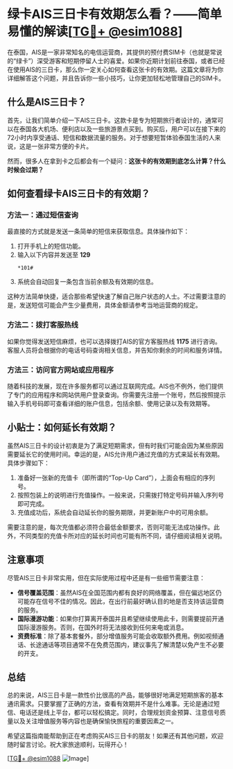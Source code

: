 # 绿卡AIS三日卡有效期怎么看？——简单易懂的解读[[TG💪+ @esim1088](https://t.me/s/esim1088)]

在泰国，AIS是一家非常知名的电信运营商，其提供的预付费SIM卡（也就是常说的“绿卡”）深受游客和短期停留人士的喜爱。如果你近期计划前往泰国，或者已经在使用AIS的三日卡，那么你一定关心如何查看这张卡的有效期。这篇文章将为你详细解答这个问题，并且告诉你一些小技巧，让你更加轻松地管理自己的SIM卡。

## 什么是AIS三日卡？

首先，让我们简单介绍一下AIS三日卡。这款卡是专为短期旅行者设计的，通常可以在泰国各大机场、便利店以及一些旅游景点买到。购买后，用户可以在接下来的72小时内享受通话、短信和数据流量的服务。对于想要短暂体验泰国生活的人来说，这是一张非常方便的卡片。

然而，很多人在拿到卡之后都会有一个疑问：**这张卡的有效期到底怎么计算？什么时候会过期？**

## 如何查看绿卡AIS三日卡的有效期？

### 方法一：通过短信查询

最直接的方式就是发送一条简单的短信来获取信息。具体操作如下：

1. 打开手机上的短信功能。
2. 输入以下内容并发送至 **129**
   ```
   *101#
   ```
3. 系统会自动回复一条包含当前余额及有效期的信息。

这种方法简单快捷，适合那些希望快速了解自己账户状态的人士。不过需要注意的是，发送短信可能会产生少量费用，具体金额请参考当地运营商的规定。

### 方法二：拨打客服热线

如果你觉得发送短信麻烦，也可以选择拨打AIS的官方客服热线 **1175** 进行咨询。客服人员将会根据你的电话号码查询相关信息，并告知你剩余的时间和服务详情。

### 方法三：访问官方网站或应用程序

随着科技的发展，现在许多服务都可以通过互联网完成。AIS也不例外，他们提供了专门的应用程序和网站供用户登录查询。你需要先注册一个账号，然后按照提示输入手机号码即可查看详细的账户信息，包括余额、使用记录以及有效期等。

## 小贴士：如何延长有效期？

虽然AIS三日卡的设计初衷是为了满足短期需求，但有时我们可能会因为某些原因需要延长它的使用时间。幸运的是，AIS允许用户通过充值的方式来延长有效期。具体步骤如下：

1. 准备好一张新的充值卡（即所谓的“Top-Up Card”），上面会有相应的序列号。
2. 按照包装上的说明进行充值操作。一般来说，只需拨打特定号码并输入序列号即可完成。
3. 充值成功后，系统会自动延长你的服务期限，并更新账户中的可用余额。

需要注意的是，每次充值都必须符合最低金额要求，否则可能无法成功操作。此外，不同类型的充值卡所对应的延长时间也可能有所不同，请仔细阅读相关说明。

## 注意事项

尽管AIS三日卡非常实用，但在实际使用过程中还是有一些细节需要注意：

- **信号覆盖范围**：虽然AIS在全国范围内都有良好的网络覆盖，但在偏远地区仍可能存在信号不佳的情况。因此，在出行前最好确认目的地是否支持该运营商的服务。
- **国际漫游功能**：如果你打算离开泰国并且希望继续使用此卡，则需要提前开通国际漫游服务。否则，在国外时将无法接收到任何来电或消息。
- **资费标准**：除了基本套餐外，部分增值服务可能会收取额外费用。例如视频通话、长途通话等项目通常不在免费范围内，建议事先了解清楚以免产生不必要的开支。

## 总结

总的来说，AIS三日卡是一款性价比很高的产品，能够很好地满足短期旅客的基本通讯需求。只要掌握了正确的方法，查看有效期并不是什么难事。无论是通过短信、电话还是线上平台，都可以轻松搞定。同时，合理规划资金预算、注意信号质量以及关注增值服务等内容也是确保愉快旅程的重要因素之一。

希望这篇指南能帮助到正在考虑购买AIS三日卡的朋友！如果还有其他问题，欢迎随时留言讨论。祝大家旅途顺利，玩得开心！

[[TG💪+ @esim1088](https://t.me/s/esim1088) ![Image](https://i.postimg.cc/4NQfJmqS/Snipaste-2025-05-13-00-14-12.png)]